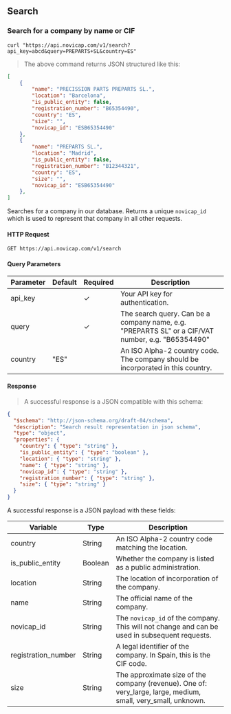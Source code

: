 ## Search

### Search for a company by name or CIF

```shell
curl "https://api.novicap.com/v1/search?api_key=abcd&query=PREPARTS+SL&country=ES"
```

> The above command returns JSON structured like this:

```json
[
    {
        "name": "PRECISSION PARTS PREPARTS SL.",
        "location": "Barcelona",
        "is_public_entity": false,
        "registration_number": "B65354490",
        "country": "ES",
        "size": "",
        "novicap_id": "ESB65354490"
    },
    {
        "name": "PREPARTS SL.",
        "location": "Madrid",
        "is_public_entity": false,
        "registration_number": "B12344321",
        "country": "ES",
        "size": "",
        "novicap_id": "ESB65354490"
    },
]
```

Searches for a company in our database. Returns a unique `novicap_id` which is used to represent that company in all other requests.

#### HTTP Request

`GET https://api.novicap.com/v1/search`

#### Query Parameters

Parameter | Default | Required | Description
----------|---------|----------|--------------------------------------------------------------------------------------------------
api_key   |         | ✓        | Your API key for authentication.
query     |         | ✓        | The search query. Can be a company name, e.g. "PREPARTS SL" or a CIF/VAT number, e.g. "B65354490"
country   | "ES"    |          | An ISO Alpha-2 country code. The company should be incorporated in this country.

#### Response

> A successful response is a JSON compatible with this schema:

```json
{
  "$schema": "http://json-schema.org/draft-04/schema",
  "description": "Search result representation in json schema",
  "type": "object",
  "properties": {
    "country": { "type": "string" },
    "is_public_entity": { "type": "boolean" },
    "location": { "type": "string" },
    "name": { "type": "string" },
    "novicap_id": { "type": "string" },
    "registration_number": { "type": "string" },
    "size": { "type": "string" }
  }
}
```

A successful response is a JSON payload with these fields:

Variable            | Type    | Description
--------------------|---------|--------------------------------------------------------------------------------------------------------------
country             | String  | An ISO Alpha-2 country code matching the location.
is_public_entity    | Boolean | Whether the company is listed as a public administration.
location            | String  | The location of incorporation of the company.
name                | String  | The official name of the company.
novicap_id          | String  | The `novicap_id` of the company. This will not change and can be used in subsequent requests.
registration_number | String  | A legal identifier of the company. In Spain, this is the CIF code.
size                | String  | The approximate size of the company (revenue). One of: very_large, large, medium, small, very_small, unknown.
